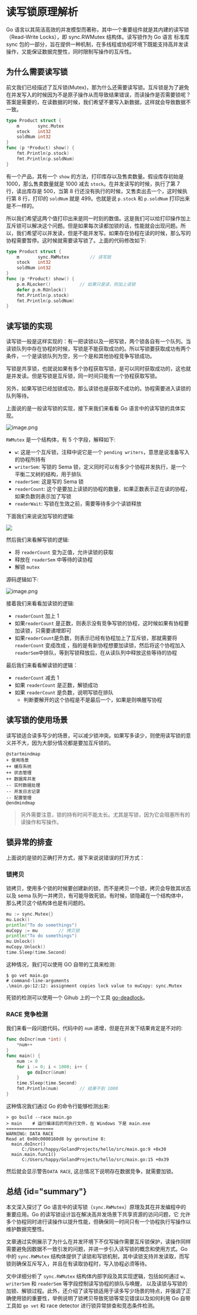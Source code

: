 # 读写锁原理解析

Go 语言以其简洁高效的并发模型而著称，其中一个重要组件就是其内建的读写锁（Read-Write Locks），即 sync.RWMutex 结构体。读写锁作为 Go 语言
标准库 sync 包的一部分，旨在提供一种机制，在多线程或协程环境下既能支持高并发读操作，又能保证数据完整性，同时限制写操作的互斥性。

## 为什么需要读写锁

前文我们已经描述了互斥锁(Mutex)，那为什么还需要读写锁。互斥锁是为了避免在并发写入的时候因为不是原子操作从而导致结果错误，而读操作是否需要锁呢？答案是需要的，在读数据的时候，我们希望不要写入新数据，这样就会导致数据不一致。
```go
type Product struct {
	m       sync.Mutex
	stock   int32
	soldNum int32
}
func (p *Product) show() {
	fmt.Println(p.stock)
	fmt.Println(p.soldNum)
}
```
有一个产品，其有一个 `show` 的方法，打印库存以及售卖数量。假设库存初始是 1000，那么售卖数量就是 1000 减去 `stock`。在并发读写的时候，执行了第 7 行，读出库存是 500，当第 8 行还没有执行的时候，又售卖出去一个，这时候执行第 8 行，打印的 `soldNum` 就是 499。也就是说 `p.stock` 和 `p.soldNum` 打印出来是不一样的。

所以我们希望这两个值打印出来是同一时刻的数值。这是我们可以给打印操作加上互斥锁可以解决这个问题。但是如果每次读都加锁的话，性能就会出现问题。所以，我们希望可以并发读，但是不能并发写。如果存在协程在读的时候，那么写的协程需要暂停。这时候就需要读写锁了。上面的代码修改如下:
```go
type Product struct {
	m       sync.RWMutex		// 读写锁
	stock   int32
	soldNum int32
}
func (p *Product) show() {
	p.m.RLocker()			// 如果只是读，则加上读锁
	defer p.m.RUnlock()
	fmt.Println(p.stock)
	fmt.Println(p.soldNum)
}
```

## 读写锁的实现
读写锁一般是这样实现的：有一把读锁以及一把写锁，两个锁各自有一个队列。当读锁队列中存在协程的时候，写锁是不能获取成功的。所以写锁要获取成功有两个条件，一个是读锁队列为空，另一个是和其他协程竞争写锁成功。

写锁是共享锁，也就说如果有多个协程获取写锁，是可以同时获取成功的，这也就是并发读。但是写锁是互斥锁，同一时间只能有一个协程获取写锁。

另外，如果写锁已经加锁成功，那么读锁也是获取不成功的。协程需要进入读锁的队列等待。

上面说的是一般读写锁的实现，接下来我们来看看 Go 语言中的读写锁的具体实现。

![image.png](http://file-linker.oss-cn-hangzhou.aliyuncs.com/J8pJxC9VcDHW2In8LtKU.png)

`RWMutex` 是一个结构体，有 5 个字段，解释如下:

- `w`: 这是一个互斥锁，注释中说它是一个 `pending writers`，意思是说准备写入的协程所持有
- `writerSem`: 写锁的 Sema 锁，定义同时可以有多少个协程并发执行，是一个平衡二叉树的结构，用于排队
- `readerSem`: 这是写的 Sema 锁
- `readerCount`: 这个是要加上读锁的协程的数量，如果正数表示正在读的协程，如果负数则表示加了写锁
- `readerWait`: 写锁在生效之前，需要等待多少个读锁释放

下面我们来说说加写锁的逻辑:

![](http://file-linker.oss-cn-hangzhou.aliyuncs.com/LfSGHIhKYgok9zrO9KKI.jpeg)

然后我们来看解写锁的逻辑:

- 将 `readerCount` 变为正值，允许读锁的获取
- 释放在 `readerSem` 中等待的读协程
- 解锁 `mutex`

源码逻辑如下:

![image.png](http://file-linker.oss-cn-hangzhou.aliyuncs.com/cOvikcGtAlyAR7WGCeOI.png)

接着我们来看看加读锁的逻辑:

- `readerCount` 加上 1
- 如果`readerCount` 是正数，则表示没有竞争写锁的协程，这时候如果有协程要加读锁，只需要递增即可
- 如果`readerCount`是负数，则表示已经有协程加上了互斥锁，那就需要将 `readerCount` 变成改成 ，指的是有新协程想要加读锁，然后将这个协程加入 `readerSem`中排队，等到写锁释放后，在从读队列中释放这些等待的协程

最后我们来看看解读锁的逻辑：

- `readerCount` 减去 1
- 如果 `readerCount` 是正数，解锁成功
- 如果 `readerCount` 是负数，说明写锁在排队
    - 判断要解开的这个协程是不是最后一个，如果是则唤醒写协程

## 读写锁的使用场景

读写锁适合读多写少的场景，可以减少锁冲突。如果写多读少，则使用读写锁的意义并不大，因为大部分情况都是要加互斥锁的。

```plantuml
@startmindmap
+ 使用场景
++ 缓存系统
++ 状态管理
++ 数据库并发
-- 实时数据处理
-- 并发日志记录
-- 配置管理  
@endmindmap
```

> 另外需要注意，锁的持有时间不能太长。尤其是写锁，因为它会阻塞所有的读操作和写操作。

## 锁异常的排查

上面说的是锁的正确打开方式，接下来说说错误的打开方式：

### 锁拷贝

锁拷贝，使用多个锁的时候要创建新的锁，而不是拷贝一个锁，拷贝会导致其状态以及 sema 队列一并拷贝，有可能导致死锁。有时候，锁隐藏在一个结构体中，那么拷贝这个结构体也是有问题的。
```go
mu := sync.Mutex{}
mu.Lock()
println("To do somethings")
muCopy := mu		// 拷贝锁
println("To do somethings")
mu.Unlock()
muCopy.Unlock()
time.Sleep(time.Second)
```
这种情况，我们可以使用 GO 自带的工具来检测:
```shell
$ go vet main.go
# command-line-arguments
.\main.go:12:12: assignment copies lock value to muCopy: sync.Mutex
```
死锁的检测可以使用一个 Gihub 上的一个工具 [go-deadlock](https://github.com/sasha-s/go-deadlock)。

### RACE 竞争检测

我们来看一段问题代码，代码中的 `num` 递增，但是在并发下结果肯定是不对的:
```go
func doIncr(num *int) {
	*num++
}
func main() {
	num := 0
	for i := 0; i < 1000; i++ {
		go doIncr(&num)
	}
	time.Sleep(time.Second)
	fmt.Println(num)		// 结果不到 1000
}
```
这种情况我们通过 Go 的命令行能够检测出来:
```shell
> go build --race main.go
> main    # 运行编译后的可执行文件，在 Windows 下是 main.exe
==================                    
WARNING: DATA RACE                    
Read at 0x00c0000160d8 by goroutine 8:
  main.doIncr()                       
      C:/Users/happy/GolandProjects/hello/src/main.go:9 +0x30
  main.main.func1()
      C:/Users/happy/GolandProjects/hello/src/main.go:15 +0x39
```
然后就会显示警告`DATA RACE`, 这总情况下说明存在数据竞争，就需要加锁。

## 总结 {id="summary"}

本文深入探讨了 Go 语言中的读写锁（`sync.RWMutex`）原理及其在并发编程中的重要应用。Go 的读写锁设计旨在解决高并发场景下共享资源的访问问题，它
允许多个协程同时进行读操作以提升性能，但确保同一时间只有一个协程执行写操作以维护数据完整性。

文章通过实例展示了为什么在并发环境下不仅写操作需要互斥锁保护，读操作同样需要避免因数据不一致引发的问题，并进一步引入读写锁的概念和使用方式。Go
中的 `sync.RWMutex` 结构体提供了读锁和写锁机制，其中读锁支持并发读取，而写锁则确保互斥写入，并且在有读取协程时，写入协程必须等待。

文中详细分析了 `sync.RWMutex` 结构体内部字段及其实现逻辑，包括如何通过 `w`、`writerSem` 和 `readerSem` 等字段控制读写协程的排队与唤醒，
以及读锁与写锁的加锁、解锁过程。此外，还介绍了读写锁适用于读多写少场景的特点，并强调了正确使用锁的重要性，举例说明了锁拷贝导致死锁等常见错误以及如何利用 Go 自带工具如 `go vet` 和 race detector 进行锁异常排查和竞态条件检测。